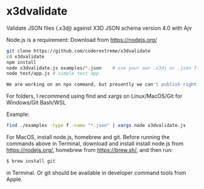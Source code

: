 # x3dvalidate
Validate JSON files (.x3dj) against X3D JSON schema version 4.0 with Ajv

Node.js is a requirement: Download from https://nodejs.org/

```bash
git clone https://github.com/coderextreme/x3dvalidate
cd x3dvalidate
npm install
node x3dvalidate.js examples/*.json    # use your own .x3dj or .json files (any extension works)
node test/app.js # simple test app

We are working on an npx command, but presently we can't publish right now (tommorrow)
```

For folders, I recommend using find and xargs on Linux/MacOS/Git for Windows/Git Bash/WSL

Example:
```bash
find ./examples -type f -name "*.json" | xargs node x3dvalidate.js
```

For MacOS, install node.js, homebrew and git.  Before running the commands above in Terminal, download and install install node.js from https://nodejs.org/, homebrew from https://brew.sh/, and then run:

```zsh
$ brew install git
```

in Terminal.  Or git should be available in developer command tools from Apple.
